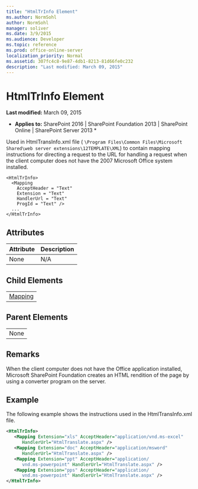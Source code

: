 ```yaml
---
title: "HtmlTrInfo Element"
ms.author: NormSohl
author: NormSohl
manager: soliver
ms.date: 3/9/2015
ms.audience: Developer
ms.topic: reference
ms.prod: office-online-server
localization_priority: Normal
ms.assetid: 307fc4c8-9e87-4db1-8213-81d66fe0c232
description: "Last modified: March 09, 2015"
---
```


# HtmlTrInfo Element

 **Last modified:** March 09, 2015 
  
 * **Applies to:** SharePoint 2016 | SharePoint Foundation 2013 | SharePoint Online | SharePoint Server 2013 * 
  
Used in HtmlTransInfo.xml file ( `\Program Files\Common Files\Microsoft Shared\web server extensions\12TEMPLATE\XML`) to contain mapping instructions for directing a request to the URL for handling a request when the client computer does not have the 2007 Microsoft Office system installed.
  
```
<HtmlTrInfo>
  <Mapping
    AcceptHeader = "Text"
    Extension = "Text"
    HandlerUrl = "Text"
    ProgId = "Text" />
  ...
</HtmlTrInfo>
```

## Attributes

|**Attribute**|**Description**|
|:-----|:-----|
|None  <br/> |N/A  <br/> |
   
## Child Elements

||
|:-----|
|[Mapping](mapping-element.md)|
   
## Parent Elements

||
|:-----|
|None |
   
## Remarks

When the client computer does not have the Office application installed, Microsoft SharePoint Foundation creates an HTML rendition of the page by using a converter program on the server.
  
## Example

The following example shows the instructions used in the HtmlTransInfo.xml file.
  
```XML
<HtmlTrInfo>
   <Mapping Extension="xls" AcceptHeader="application/vnd.ms-excel" 
      HandlerUrl="HtmlTranslate.aspx" />
   <Mapping Extension="doc" AcceptHeader="application/msword" 
      HandlerUrl="HtmlTranslate.aspx" />
   <Mapping Extension="ppt" AcceptHeader="application/
      vnd.ms-powerpoint" HandlerUrl="HtmlTranslate.aspx" />
   <Mapping Extension="pps" AcceptHeader="application/
      vnd.ms-powerpoint" HandlerUrl="HtmlTranslate.aspx" />
</HtmlTrInfo>
```


